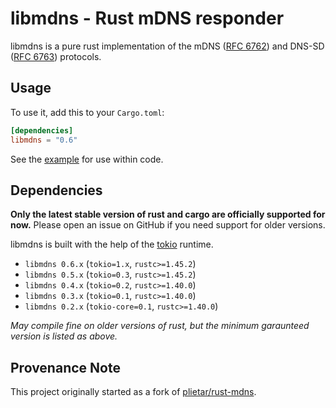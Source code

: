 # libmdns - Rust mDNS responder

libmdns is a pure rust implementation of the mDNS ([RFC 6762]) and DNS-SD ([RFC 6763]) protocols.

[RFC 6762]: https://tools.ietf.org/html/rfc6762
[RFC 6763]: https://tools.ietf.org/html/rfc6763

## Usage

To use it, add this to your `Cargo.toml`:

```toml
[dependencies]
libmdns = "0.6"
```

See the [example](https://github.com/librespot-org/libmdns/blob/stable-0.6.x/examples/register.rs) for use within code.

## Dependencies

**Only the latest stable version of rust and cargo are officially supported for now.**
Please open an issue on GitHub if you need support for older versions.

libmdns is built with the help of the [tokio](https://github.com/tokio-rs/tokio) runtime.

* `libmdns 0.6.x` (`tokio=1.x`, `rustc>=1.45.2`)
* `libmdns 0.5.x` (`tokio=0.3`, `rustc>=1.45.2`)
* `libmdns 0.4.x` (`tokio=0.2`, `rustc>=1.40.0`)
* `libmdns 0.3.x` (`tokio=0.1`, `rustc>=1.40.0`)
* `libmdns 0.2.x` (`tokio-core=0.1`, `rustc>=1.40.0`)

_May compile fine on older versions of rust, but the minimum garaunteed version is listed as above._

## Provenance Note
This project originally started as a fork of [plietar/rust-mdns](https://github.com/plietar/rust-mdns).
